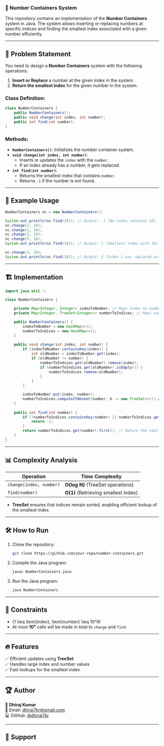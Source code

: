 ### 📌 Number Containers System

This repository contains an implementation of the **Number Containers** system in Java. The system allows inserting or replacing numbers at specific indices and finding the smallest index associated with a given number efficiently.

---

## 🚀 Problem Statement

You need to design a **Number Containers** system with the following operations:

1. **Insert or Replace** a number at the given index in the system.
2. **Return the smallest index** for the given number in the system.

### Class Definition:
```java
class NumberContainers {
    public NumberContainers();
    public void change(int index, int number);
    public int find(int number);
}
```

### Methods:
- **`NumberContainers()`**: Initializes the number container system.
- **`void change(int index, int number)`**:
  - Inserts or updates the `index` with the `number`.
  - If an index already has a number, it gets replaced.
- **`int find(int number)`**:
  - Returns the smallest index that contains `number`.
  - Returns `-1` if the number is not found.

---

## 📝 Example Usage

```java
NumberContainers nc = new NumberContainers();

System.out.println(nc.find(10)); // Output: -1 (No index contains 10)
nc.change(2, 10);
nc.change(1, 10);
nc.change(3, 10);
nc.change(5, 10);
System.out.println(nc.find(10)); // Output: 1 (Smallest index with 10)

nc.change(1, 20);
System.out.println(nc.find(10)); // Output: 2 (Index 1 was replaced with 20)
```

---

## 🏗️ Implementation

```java
import java.util.*;

class NumberContainers {

    private Map<Integer, Integer> indexToNumber; // Maps index to number
    private Map<Integer, TreeSet<Integer>> numberToIndices; // Maps number to a sorted set of indices

    public NumberContainers() {
        indexToNumber = new HashMap<>();
        numberToIndices = new HashMap<>();
    }
    
    public void change(int index, int number) {
        if (indexToNumber.containsKey(index)) {
            int oldNumber = indexToNumber.get(index);
            if (oldNumber != number) {
                numberToIndices.get(oldNumber).remove(index);
                if (numberToIndices.get(oldNumber).isEmpty()) {
                    numberToIndices.remove(oldNumber);
                }
            }
        }

        indexToNumber.put(index, number);
        numberToIndices.computeIfAbsent(number, k -> new TreeSet<>()).add(index);
    }
    
    public int find(int number) {
        if (!numberToIndices.containsKey(number) || numberToIndices.get(number).isEmpty()) {
            return -1;
        }
        return numberToIndices.get(number).first(); // Return the smallest index
    }
}
```

---

## 📊 Complexity Analysis

| Operation | Time Complexity |
|-----------|----------------|
| `change(index, number)` | **O(log N)** (TreeSet operations) |
| `find(number)` | **O(1)** (Retrieving smallest index) |

- **TreeSet** ensures that indices remain sorted, enabling efficient lookup of the smallest index.

---

## 🛠️ How to Run

1. Clone the repository:
   ```sh
   git clone https://github.com/your-repo/number-containers.git
   ```
2. Compile the Java program:
   ```sh
   javac NumberContainers.java
   ```
3. Run the Java program:
   ```sh
   java NumberContainers
   ```

---

## 📌 Constraints

- \(1 \leq \text{index}, \text{number} \leq 10^9\)
- At most **10⁵** calls will be made in total to `change` and `find`.

---

## 🔥 Features

✅ Efficient updates using **TreeSet**  
✅ Handles large index and number values  
✅ Fast lookups for the smallest index  

---

## 🏆 Author

👤 **Dhiraj Kumar**  
📧 Email: dhiraj7kr@gmail.com  
💻 GitHub: [@dhiraj7kr](https://github.com/dhiraj7kr)

---

## 🌟 Support

